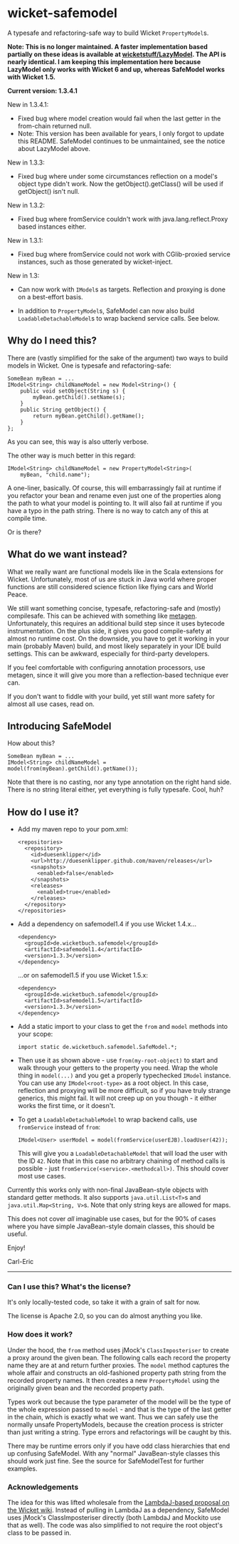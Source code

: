 wicket-safemodel
================
A typesafe and refactoring-safe way to build Wicket `PropertyModel`s.

**Note: This is no longer maintained. A faster implementation based partially on these ideas is available at [wicketstuff/LazyModel](https://github.com/wicketstuff/core/wiki/LazyModel). The API is nearly identical. I am keeping this implementation here because LazyModel only works with Wicket 6 and up, whereas SafeModel works with Wicket 1.5.**

**Current version: 1.3.4.1**

New in 1.3.4.1:

*   Fixed bug where model creation would fail when the last getter in the from-chain returned null.
*   Note: This version has been available for years, I only forgot to update this README. SafeModel continues to be unmaintained, see the notice about LazyModel above.

New in 1.3.3:

*   Fixed bug where under some circumstances reflection on a model's object type didn't work.
    Now the getObject().getClass() will be used if getObject() isn't null.

New in 1.3.2:

*   Fixed bug where fromService couldn't work with java.lang.reflect.Proxy based
    instances either.

New in 1.3.1:

*   Fixed bug where fromService could not work with CGlib-proxied service instances,
    such as those generated by wicket-inject.

New in 1.3:

*   Can now work with `IModel`s as targets. Reflection and proxying is done on
    a best-effort basis.
    
*   In addition to `PropertyModel`s, SafeModel can now also build 
    `LoadableDetachableModel`s to wrap backend service calls. See below.


Why do I need this?
-------------------
There are (vastly simplified for the sake of the argument) two ways to build models
in Wicket. One is typesafe and refactoring-safe:

    SomeBean myBean = ...
    IModel<String> childNameModel = new Model<String>() {
        public void setObject(String s) {
            myBean.getChild().setName(s);
        }
        public String getObject() {
            return myBean.getChild().getName();
        }
    };
    
As you can see, this way is also utterly verbose.

The other way is much better in this regard:

    IModel<String> childNameModel = new PropertyModel<String>(
        myBean, "child.name");

A one-liner, basically. Of course, this will embarrassingly fail at runtime if
you refactor your bean and rename even just one of the properties along the
path to what your model is pointing to.
It will also fail at runtime if you have a typo in the path string. There is no
way to catch any of this at compile time.

Or is there?

What do we want instead?
------------------------
What we really want are functional models like in the Scala extensions for Wicket.
Unfortunately, most of us are stuck in Java world where proper functions are still
considered science fiction like flying cars and World Peace.

We still want something concise, typesafe, refactoring-safe and (mostly) compilesafe.
This can be achieved with something like [metagen](https://github.com/42Lines/metagen).
Unfortunately, this requires an additional build step since it uses bytecode instrumentation.
On the plus side, it gives you good compile-safety at almost no runtime cost. On the downside,
you have to get it working in your main (probably Maven) build, and most likely separately
in your IDE build settings. This can be awkward, especially for third-party developers.

If you feel comfortable with configuring annotation processors, use metagen, since it will
give you more than a reflection-based technique ever can.

If you don't want to fiddle with your build, yet still want more safety for almost
all use cases, read on.

Introducing SafeModel
---------------------
How about this?

    SomeBean myBean = ...
    IModel<String> childNameModel = model(from(myBean).getChild().getName());
    
Note that there is no casting, nor any type annotation on the right hand side. There is
no string literal either, yet everything is fully typesafe. Cool, huh?

How do I use it?
----------------
*   Add my maven repo to your pom.xml:

        <repositories>
          <repository>
            <id>duesenklipper</id>
            <url>http://duesenklipper.github.com/maven/releases</url>
            <snapshots>
              <enabled>false</enabled>
            </snapshots>
            <releases>
              <enabled>true</enabled>
            </releases>
          </repository>
        </repositories>
        
*   Add a dependency on safemodel1.4 if you use Wicket 1.4.x...

        <dependency>
          <groupId>de.wicketbuch.safemodel</groupId>
          <artifactId>safemodel1.4</artifactId>
          <version>1.3.3</version>
        </dependency>
        
    ...or on safemodel1.5 if you use Wicket 1.5.x:

        <dependency>
          <groupId>de.wicketbuch.safemodel</groupId>
          <artifactId>safemodel1.5</artifactId>
          <version>1.3.3</version>
        </dependency>

*   Add a static import to your class to get the `from` and `model` methods into your scope:

        import static de.wicketbuch.safemodel.SafeModel.*;
        
*   Then use it as shown above - use `from(my-root-object)` to start and walk through
    your getters to the property you need. Wrap the whole thing in `model(...)` and you get
    a properly typechecked `IModel` instance. You can use any `IModel<root-type>` as a root
    object. In this case, reflection and proxying will be more difficult, so if you have truly
    strange generics, this might fail. It will not creep up on you though - it either works the
    first time, or it doesn't.
    
*   To get a `LoadableDetachableModel` to wrap backend calls, use `fromService` instead of `from`:

        IModel<User> userModel = model(fromService(userEJB).loadUser(42));
        
    This will give you a `LoadableDetachableModel` that will load the user with the ID `42`.
    Note that in this case no arbitrary chaining of method calls is possible - just
    `fromService(<service>.<methodcall>)`. This should cover most use cases.

Currently this works only with non-final JavaBean-style objects with standard getter methods.
It also supports `java.util.List<T>`s and `java.util.Map<String, V>`s. Note that only
string keys are allowed for maps.

This does not cover *all* imaginable use cases, but for the 90% of cases where you have
simple JavaBean-style domain classes, this should be useful.
    
Enjoy!

Carl-Eric

----

### Can I use this? What's the license? ###
It's only locally-tested code, so take it with a grain of salt for now.

The license is Apache 2.0, so you can do almost anything you like.

### How does it work? ###
Under the hood, the `from` method uses jMock's `ClassImposteriser` to create a proxy around the
given bean. The following calls each record the property name they are at and return further
proxies. The `model` method captures the whole affair and constructs an old-fashioned property
path string from the recorded property names. It then creates a new `PropertyModel` using the
originally given bean and the recorded property path.

Types work out because the type parameter of the model will be the type of the whole expression
passed to `model` - and that is the type of the last getter in the chain, which is exactly what
we want. Thus we can safely use the normally unsafe PropertyModels, because the creation process
is stricter than just writing a string. Type errors and refactorings will be caught by this.

There may be runtime errors only if you have odd class hierarchies that end up confusing SafeModel.
With any "normal" JavaBean-style classes this should work just fine. See the source for SafeModelTest
for further examples.

### Acknowledgements ###
The idea for this was lifted wholesale from the [LambdaJ-based proposal on the Wicket wiki](https://cwiki.apache.org/WICKET/working-with-wicket-models.html#WorkingwithWicketmodels-LambdaJ).
Instead of pulling in LambdaJ as a dependency, SafeModel uses jMock's ClassImposteriser directly (both LambdaJ and Mockito use that as well). The code was also simplified to not
require the root object's class to be passed in.
